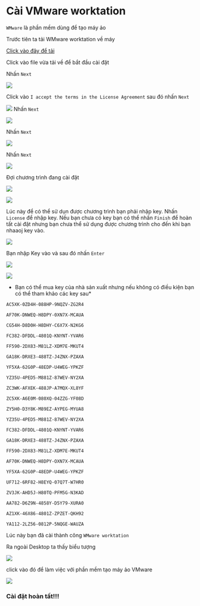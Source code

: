 # Cài VMware worktation

`WMware` là phần mềm dùng để tạo máy ảo

Trước tiên ta tải WMware worktation về máy

[Click vào đây để tải](https://download3.vmware.com/software/wkst/file/VMware-workstation-full-14.0.0-6661328.exe)

Click vào file vừa tải về để bắt đầu cài đặt

Nhấn `Next` 

![](../images/VMware/a1.png)

Click vào `I accept the terms in the License Agreement` sau đó nhấn `Next`

![](../images/VMware/a2.png)
Nhấn `Next`

![](../images/VMware/a3.png)

Nhấn `Next` 

![](../images/VMware/a4.png)

Nhấn `Next`

![](../images/VMware/a5.png)

Đợi chương trình đang cài đặt

![](../images/VMware/a6.png)

![](../images/VMware/a7.png)

Lúc này để có thể sử dụn được chương trình bạn phải nhập key. Nhấn `License` để nhập key. Nếu bạn chưa có key bạn có thể nhấn `Finish` để hoàn tất cài đặt nhưng bạn chưa thể sử dụng được chương trình cho đến khi bạn nhaaoj key vào.

![](../images/VMware/a8.png)

Bạn nhập Key vào và sau đó nhấn `Enter`

![](../images/VMware/a9.png)

![](../images/VMware/a10.png)

* Bạn có thể mua key của nhà sản xuất nhưng nếu không có điều kiện bạn có thể tham khảo các key sau*

```
AC5XK-0ZD4H-088HP-9NQZV-ZG2R4

AF70K-DNWEQ-H8DPY-0XN7X-MCAUA

CG54H-D8D0H-H8DHY-C6X7X-N2KG6

FC382-DFDDL-4801Q-KNYNT-YVAR6

FF590-2DX83-M81LZ-XDM7E-MKUT4

GA18K-DRXE3-488TZ-J4ZNX-PZAXA

YF5XA-62G0P-48EDP-U4WEG-YPKZF

YZ35U-4PED5-M881Z-87WEV-NY2XA

ZC3WK-AFXEK-488JP-A7MQX-XL8YF

ZC5XK-A6E0M-080XQ-04ZZG-YF08D

ZY5H0-D3Y8K-M89EZ-AYPEG-MYUA8

YZ35U-4PED5-M881Z-87WEV-NY2XA

FC382-DFDDL-4801Q-KNYNT-YVAR6

GA18K-DRXE3-488TZ-J4ZNX-PZAXA

FF590-2DX83-M81LZ-XDM7E-MKUT4

AF70K-DNWEQ-H8DPY-OXN7X-MCAUA

YF5XA-62G0P-48EDP-U4WEG-YPKZF

UF712-6RF82-H8EYQ-07Q7T-W7HR0

ZV3JK-AHD5J-H80TQ-PFM5G-N3KAD

AA782-D6Z9N-4858Y-D5Y79-XURA0

AZ1XK-46X86-4801Z-ZPZET-QKH92

YA112-2LZ56-0812P-5NQGE-WAUZA

```

Lúc này bạn đã cài thành công `WMware worktation`

Ra ngoài Desktop ta thấy biểu tượng

![](../images/VMware/a11.png)

click vào đó để làm việc với phần mềm tạo máy ảo VMware

![](../images/VMware/a12.png)

### Cài đặt hoàn tất!!!